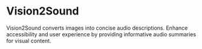 # Vision2Sound
Vision2Sound converts images into concise audio descriptions. Enhance accessibility and user experience by providing informative audio summaries for visual content.
